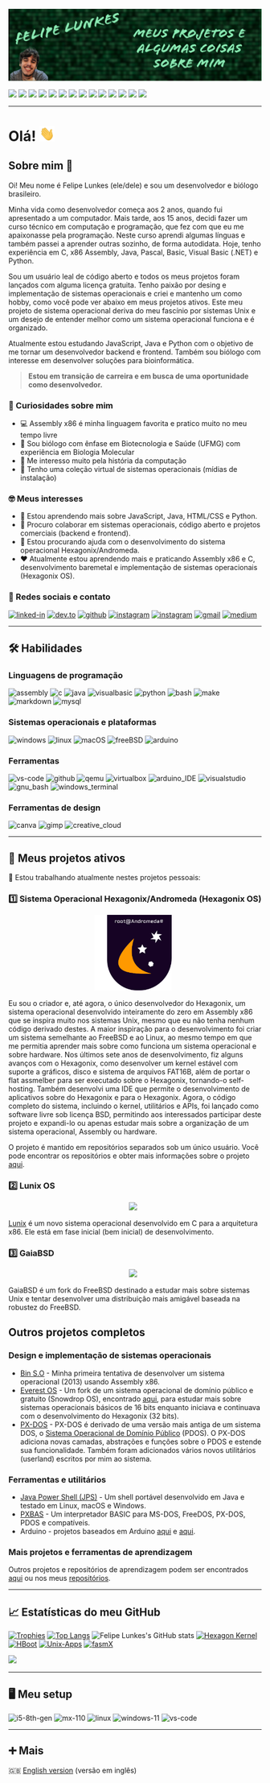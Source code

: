 
[![Header](https://raw.githubusercontent.com/felipenlunkes/felipenlunkes/master/header.pt.png "Header")](https://twitter.com/felipeldev/)

![](https://img.shields.io/badge/OS-Linux-informational?style=flat&logo=linux&logoColor=white&color=2bbc8a)
![](https://img.shields.io/badge/OS-FreeBSD-informational?style=flat&logo=freebsd&logoColor=white&color=2bbc8a)
![](https://img.shields.io/badge/OS-macOS-informational?style=flat&logo=macos&logoColor=white&color=2bbc8a)
![](https://img.shields.io/badge/OS-Windows-informational?style=flat&logo=windows&logoColor=white&color=2bbc8a)
![](https://img.shields.io/badge/Code-Make-informational?style=flat&logo=cmake&logoColor=white&color=2bbc8a)
![](https://img.shields.io/badge/Code-Assembly-informational?style=flat&logo=assembly&logoColor=white&color=2bbc8a)
![](https://img.shields.io/badge/Code-C-informational?style=flat&logo=c&logoColor=white&color=2bbc8a)
![](https://img.shields.io/badge/Code-Java-informational?style=flat&logo=java&logoColor=white&color=2bbc8a)
![](https://img.shields.io/badge/Code-VisualBasic-informational?style=flat&logo=.net&logoColor=white&color=2bbc8a)
![](https://img.shields.io/badge/Code-Python-informational?style=flat&logo=python&logoColor=white&color=2bbc8a)
![](https://img.shields.io/badge/Code-Markdown-informational?style=flat&logo=markdown&logoColor=white&color=2bbc8a)
![](https://img.shields.io/badge/Code-MySQL-informational?style=flat&logo=mysql&logoColor=white&color=2bbc8a)
![](https://img.shields.io/badge/Shell-Bash-informational?style=flat&logo=gnu-bash&logoColor=white&color=2bbc8a)
![](https://img.shields.io/badge/Arduino-Arduino-informational?style=flat&logo=arduino&logoColor=white&color=2bbc8a)

<hr>

# Olá! <img src="https://raw.githubusercontent.com/felipenlunkes/felipenlunkes/master/wave.gif" width="30px" height="30px" />

## Sobre mim 💁 

Oi! Meu nome é Felipe Lunkes (ele/dele) e sou um desenvolvedor e biólogo brasileiro.

Minha vida como desenvolvedor começa aos 2 anos, quando fui apresentado a um computador. Mais tarde, aos 15 anos, decidi fazer um curso técnico em computação e programação, que fez com que eu me apaixonasse pela programação. Neste curso aprendi algumas línguas e também passei a aprender outras sozinho, de forma autodidata. Hoje, tenho experiência em C, x86 Assembly, Java, Pascal, Basic, Visual Basic (.NET) e Python.

Sou um usuário leal de código aberto e todos os meus projetos foram lançados com alguma licença gratuita. Tenho paixão por desing e implementação de sistemas operacionais e criei e mantenho um como hobby, como você pode ver abaixo em meus projetos ativos. Este meu projeto de sistema operacional deriva do meu fascínio por sistemas Unix e um desejo de entender melhor como um sistema operacional funciona e é organizado.

Atualmente estou estudando JavaScript, Java e Python com o objetivo de me tornar um desenvolvedor backend e frontend. Também sou biólogo com interesse em desenvolver soluções para bioinformática.

> **Estou em transição de carreira e em busca de uma oportunidade como desenvolvedor.**

### 🚀 Curiosidades sobre mim

* 💻 Assembly x86 é minha linguagem favorita e pratico muito no meu tempo livre
* 🧬 Sou biólogo com ênfase em Biotecnologia e Saúde (UFMG) com experiência em Biologia Molecular
* 📕 Me interesso muito pela história da computação
* 📀 Tenho uma coleção virtual de sistemas operacionais (mídias de instalação)

### 🤓 Meus interesses  

- 🌱 Estou aprendendo mais sobre JavaScript, Java, HTML/CSS e Python.
- 👯 Procuro colaborar em sistemas operacionais, código aberto e projetos comerciais (backend e frontend).
- 🤔 Estou procurando ajuda com o desenvolvimento do sistema operacional Hexagonix/Andromeda.
- ❤️ Atualmente estou aprendendo mais e praticando Assembly x86 e C, desenvolvimento baremetal e implementação de sistemas operacionais (Hexagonix OS).

<!--
- 📫 How to reach me: [@felipeldev on Twitter](https://twitter.com/felipeldev), [@dev_lipe on Instagram](https://instagram.com/dev_lipe) or felipemiguel_nery@hotmail.com
-->

### 📱 Redes sociais e contato

[![linked-in](https://img.shields.io/badge/LinkedIn-0077B5?style=for-the-badge&logo=LinkedIn&logoColor=white)](https://www.linkedin.com/in/felipelunkes/)
[![dev.to](https://img.shields.io/badge/Dev.to-0A0A0A?style=for-the-badge&logo=DevdotTo&logoColor=white)](https://dev.to/felipenlunkes)
[![github](https://img.shields.io/badge/GitHub-000000?style=for-the-badge&logo=GitHub&logoColor=white)](https://github.com/felipenlunkes)
[![instagram](https://img.shields.io/badge/Instagram-E4405F?style=for-the-badge&logo=instagram&logoColor=white)](https://www.instagram.com/dev_lipe/)
[![instagram](https://img.shields.io/badge/Twitter-0077B5?style=for-the-badge&logo=Twitter&logoColor=white)](https://www.twitter.com/felipeldev/)
[![gmail](https://img.shields.io/badge/Gmail-D14836?style=for-the-badge&logo=gmail&logoColor=white)](mailto:felipenldev@gmail.com)
[![medium](https://img.shields.io/badge/Medium-12100E?style=for-the-badge&logo=medium&logoColor=white)](https://medium.com/@felipeldev)

<hr>

## 🛠️ Habilidades

### Linguagens de programação

![assembly](https://img.shields.io/badge/Assembly-F57842?style=for-the-badge&logo=assembly&logoColor=white)
![c](https://img.shields.io/badge/C-F5b342?style=for-the-badge&logo=c&logoColor=white)
![java](https://img.shields.io/badge/Java-F54242?style=for-the-badge&logo=java&logoColor=white)
![visualbasic](https://img.shields.io/badge/VisualBasic-5334ED?style=for-the-badge&logo=.net&logoColor=white)
![python](https://img.shields.io/badge/Python-8419D1?style=for-the-badge&logo=python&logoColor=white)
![bash](https://img.shields.io/badge/Shell_Script-118515?style=for-the-badge&logo=gnu-bash&logoColor=white)
![make](https://img.shields.io/badge/Make-0077B5?style=for-the-badge&logo=cmake&logoColor=white)
![markdown](https://img.shields.io/badge/Markdown-000000?style=for-the-badge&logo=markdown&logoColor=white)
![mysql](https://img.shields.io/badge/MySQL-00000F?style=for-the-badge&logo=mysql&logoColor=white)

### Sistemas operacionais e plataformas

![windows](https://img.shields.io/badge/Windows_NT-0078D6?style=for-the-badge&logo=windows&logoColor=white)
![linux](https://img.shields.io/badge/Linux-470137?style=for-the-badge&logo=linux&logoColor=white)
![macOS](https://img.shields.io/badge/macOS-F2621F?style=for-the-badge&logo=macos&logoColor=white)
![freeBSD](https://img.shields.io/badge/freeBSD-DE2218?style=for-the-badge&logo=freebsd&logoColor=white)
![arduino](https://img.shields.io/badge/Arduino-E4405F?style=for-the-badge&logo=arduino&logoColor=white)

### Ferramentas

![vs-code](https://img.shields.io/badge/VS_Code-007ACC?style=for-the-badge&logo=Visual-Studio-Code&logoColor=white)
![github](https://img.shields.io/badge/GitHub-8117EB?style=for-the-badge&logo=github&logoColor=white)
![qemu](https://img.shields.io/badge/Qemu-0A0A0A?style=for-the-badge&logo=qemu&logoColor=white)
![virtualbox](https://img.shields.io/badge/VirtualBox-118515?style=for-the-badge&logo=virtualbox&logoColor=white)
![arduino_IDE](https://img.shields.io/badge/Arduino_IDE-00979D?style=for-the-badge&logo=arduino&logoColor=white)
![visualstudio](https://img.shields.io/badge/Visual_Studio-5C2D91?style=for-the-badge&logo=visual%20studio&logoColor=white)
![gnu_bash](https://img.shields.io/badge/GNU%20Bash-4EAA25?style=for-the-badge&logo=GNU%20Bash&logoColor=white)
![windows_terminal](https://img.shields.io/badge/windows%20terminal-4D4D4D?style=for-the-badge&logo=windows%20terminal&logoColor=white)

### Ferramentas de design

![canva](https://img.shields.io/badge/Canva-F28A22?style=for-the-badge&logo=canva&logoColor=white)
![gimp](https://img.shields.io/badge/Gimp-139176?style=for-the-badge&logo=gimp&logoColor=white)
![creative_cloud](https://img.shields.io/badge/Adobe%20Creative%20Cloud-DA1F26?style=for-the-badge&logo=Adobe%20Creative%20Cloud&logoColor=white)

<hr>

## 💎 Meus projetos ativos

📍 Estou trabalhando atualmente nestes projetos pessoais:

### 1️⃣ Sistema Operacional Hexagonix/Andromeda (Hexagonix OS)

<p align='center'>
<a href="https://github.com/hexagonix"><img height="150" src="https://github.com/hexagonix/Doc/blob/main/Img/Hexagonix.png"></a>&nbsp;&nbsp;
</p>

Eu sou o criador e, até agora, o único desenvolvedor do Hexagonix, um sistema operacional desenvolvido inteiramente do zero em Assembly x86 que se inspira muito nos sistemas Unix, mesmo que eu não tenha nenhum código derivado destes. A maior inspiração para o desenvolvimento foi criar um sistema semelhante ao FreeBSD e ao Linux, ao mesmo tempo em que me permitia aprender mais sobre como funciona um sistema operacional e sobre hardware. Nos últimos sete anos de desenvolvimento, fiz alguns avanços com o Hexagonix, como desenvolver um kernel estável com suporte a gráficos, disco e sistema de arquivos FAT16B, além de portar o flat assmelber para ser executado sobre o Hexagonix, tornando-o self-hosting. Também desenvolvi uma IDE que permite o desenvolvimento de aplicativos sobre do Hexagonix e para o Hexagonix. Agora, o código completo do sistema, incluindo o kernel, utilitários e APIs, foi lançado como software livre sob licença BSD, permitindo aos interessados ​​participar deste projeto e expandi-lo ou apenas estudar mais sobre a organização de um sistema operacional, Assembly ou hardware.

O projeto é mantido em repositórios separados sob um único usuário. Você pode encontrar os repositórios e obter mais informações sobre o projeto [aqui](https://github.com/hexagonix/).

### 2️⃣ Lunix OS

<p align='center'>
<a href="https://github.com/felipenlunkes/lunix"><img height="100" src="https://github.com/felipenlunkes/lunix/blob/main/Doc/header.gif"></a>&nbsp;&nbsp;
</p>

[Lunix](http://github.com/felipenlunkes/lunix) é um novo sistema operacional desenvolvido em C para a arquitetura x86. Ele está em fase inicial (bem inicial) de desenvolvimento.

### 3️⃣ GaiaBSD

<p align='center'>
<a href="https://github.com/felipenlunkes/GaiaBSD"><img height="150" src="https://github.com/simple-icons/simple-icons/blob/develop/icons/freebsd.svg"></a>&nbsp;&nbsp;
</p>

GaiaBSD é um fork do FreeBSD destinado a estudar mais sobre sistemas Unix e tentar desenvolver uma distribuição mais amigável baseada na robustez do FreeBSD.

## Outros projetos completos

### Design e implementação de sistemas operacionais

* [Bin S.O](https://github.com/felipenlunkes/Bin-S.O) - Minha primeira tentativa de desenvolver um sistema operacional (2013) usando Assembly x86.
* [Everest OS](https://github.com/felipenlunkes/EverestOS) - Um fork de um sistema operacional de domínio público e gratuito (Snowdrop OS), encontrado [aqui](http://sebastianmihai.com/snowdrop), para estudar mais sobre sistemas operacionais básicos de 16 bits enquanto iniciava e continuava com o desenvolvimento do Hexagonix (32 bits).
* [PX-DOS](https://github.com/felipenlunkes/PX-DOS) - PX-DOS é derivado de uma versão mais antiga de um sistema DOS, o [Sistema Operacional de Domínio Público](http://www.pdos.org/) (PDOS). O PX-DOS adiciona novas camadas, abstrações e funções sobre o PDOS e estende sua funcionalidade. Também foram adicionados vários novos utilitários (userland) escritos por mim ao sistema.

### Ferramentas e utilitários

* [Java Power Shell (JPS)](https://github.com/felipenlunkes/Java-Power-Shell) - Um shell portável desenvolvido em Java e testado em Linux, macOS e Windows.
* [PXBAS](https://github.com/felipenlunkes/PXBAS) - Um interpretador BASIC para MS-DOS, FreeDOS, PX-DOS, PDOS e compatíveis.
* Arduino - projetos baseados em Arduino [aqui](https://github.com/felipenlunkes/Arduino-stuff) e [aqui](https://github.com/felipenlunkes/AxiomKernel).

### Mais projetos e ferramentas de aprendizagem

Outros projetos e repositórios de aprendizagem podem ser encontrados [aqui](PROJECTS.pt.md) ou nos meus [repositórios](https://github.com/felipenlunkes?tab=repositories).

<hr>

## 📈 Estatísticas do meu GitHub 

[![Trophies](https://github-profile-trophy.vercel.app/?username=felipenlunkes&row=1&column=6&margin-h=8&theme=darkhub&count_private=true&margin-w=15&no-frame=true)](https://github.com/felipenlunkes)
[![Top Langs](https://github-readme-stats.vercel.app/api/top-langs/?username=felipenlunkes&theme=radical&layout=compact)](https://github.com/felipenlunkes)
![Felipe Lunkes's GitHub stats](https://github-readme-stats.vercel.app/api?username=felipenlunkes&show_icons=true&theme=radical)
[![Hexagon Kernel](https://github-readme-stats.vercel.app/api/pin/?username=Hexagonix&repo=Hexagon&theme=radical)](https://github.com/hexagonix/Hexagon)
[![HBoot](https://github-readme-stats.vercel.app/api/pin/?username=Hexagonix&repo=HBoot&theme=radical)](https://github.com/hexagonix/Hboot)
[![Unix-Apps](https://github-readme-stats.vercel.app/api/pin/?username=Hexagonix&repo=unix-apps&theme=radical)](https://github.com/hexagonix/unix-apps)
[![fasmX](https://github-readme-stats.vercel.app/api/pin/?username=Hexagonix&repo=fasmx&theme=radical)](https://github.com/hexagonix/fasmx)

![](https://komarev.com/ghpvc/?username=felipenlunkes&color=F57842&label=Visitas+ao+perfil&style=for-the-badge)

<hr>

## 🖥️ Meu setup

![i5-8th-gen](https://img.shields.io/badge/Intel-Core_i5_8th-0071C5?style=for-the-badge&logo=intel&logoColor=white)
![mx-110](https://img.shields.io/badge/NVIDIA-MX110-76B900?style=for-the-badge&logo=nvidia&logoColor=white)
![linux](https://img.shields.io/badge/Linux_Ubuntu-470137?style=for-the-badge&logo=linux&logoColor=white)
![windows-11](https://img.shields.io/badge/Windows_11-0078D6?style=for-the-badge&logo=windows&logoColor=white)
![vs-code](https://img.shields.io/badge/VS_Code-007ACC?style=for-the-badge&logo=Visual-Studio-Code&logoColor=white)

<hr>

## ➕️ Mais

🇬🇧 [English version](README.md) (versão em inglês)

